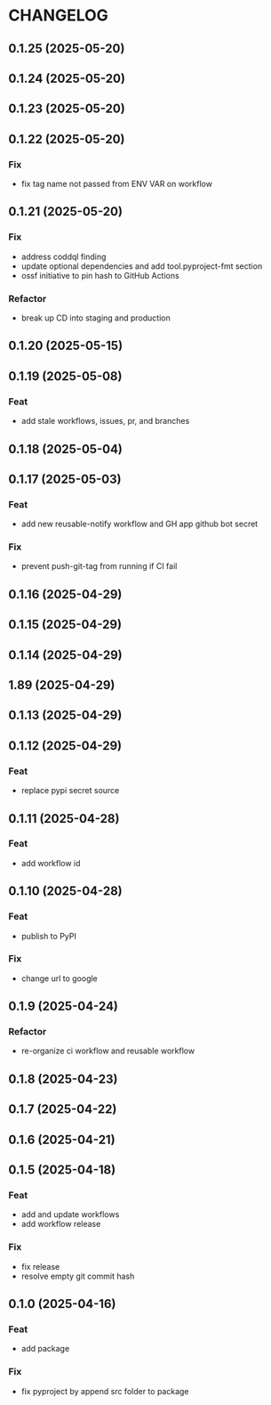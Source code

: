 # CHANGELOG

## 0.1.25 (2025-05-20)

## 0.1.24 (2025-05-20)

## 0.1.23 (2025-05-20)

## 0.1.22 (2025-05-20)

### Fix

- fix tag name not passed from ENV VAR on workflow

## 0.1.21 (2025-05-20)

### Fix

- address coddql finding
- update optional dependencies and add tool.pyproject-fmt section
- ossf initiative to pin hash to GitHub Actions

### Refactor

- break up CD into staging and production

## 0.1.20 (2025-05-15)

## 0.1.19 (2025-05-08)

### Feat

- add stale workflows, issues, pr, and branches

## 0.1.18 (2025-05-04)

## 0.1.17 (2025-05-03)

### Feat

- add new reusable-notify workflow and GH app github bot secret

### Fix

- prevent push-git-tag from running if CI fail

## 0.1.16 (2025-04-29)

## 0.1.15 (2025-04-29)

## 0.1.14 (2025-04-29)

## 1.89 (2025-04-29)

## 0.1.13 (2025-04-29)

## 0.1.12 (2025-04-29)

### Feat

- replace pypi secret source

## 0.1.11 (2025-04-28)

### Feat

- add workflow id

## 0.1.10 (2025-04-28)

### Feat

- publish to PyPI

### Fix

- change url to google

## 0.1.9 (2025-04-24)

### Refactor

- re-organize ci workflow and reusable workflow

## 0.1.8 (2025-04-23)

## 0.1.7 (2025-04-22)

## 0.1.6 (2025-04-21)

## 0.1.5 (2025-04-18)

### Feat

- add and update workflows
- add workflow release

### Fix

- fix release
- resolve empty git commit hash

## 0.1.0 (2025-04-16)

### Feat

- add package

### Fix

- fix pyproject by append src folder to package
